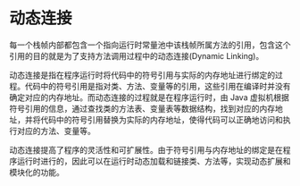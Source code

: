 # 动态连接

每一个栈帧内部都包含一个指向运行时常量池中该栈帧所属方法的引用，包含这个引用的目的就是为了支持方法调用过程中的动态连接(Dynamic Linking)。

动态连接是指在程序运行时将代码中的符号引用与实际的内存地址进行绑定的过程。代码中的符号引用是指对类、方法、变量等的引用，这些引用在编译时并没有确定对应的内存地址。而动态连接的过程就是在程序运行时，由 Java 虚拟机根据符号引用的信息，通过查找类的方法表、变量表等数据结构，找到对应的内存地址，并将代码中的符号引用替换为实际的内存地址，使得代码可以正确地访问和执行对应的方法、变量等。

动态连接提高了程序的灵活性和可扩展性。由于符号引用与内存地址的绑定是在程序运行时进行的，因此可以在运行时动态加载和链接类、方法等，实现动态扩展和模块化的功能。
